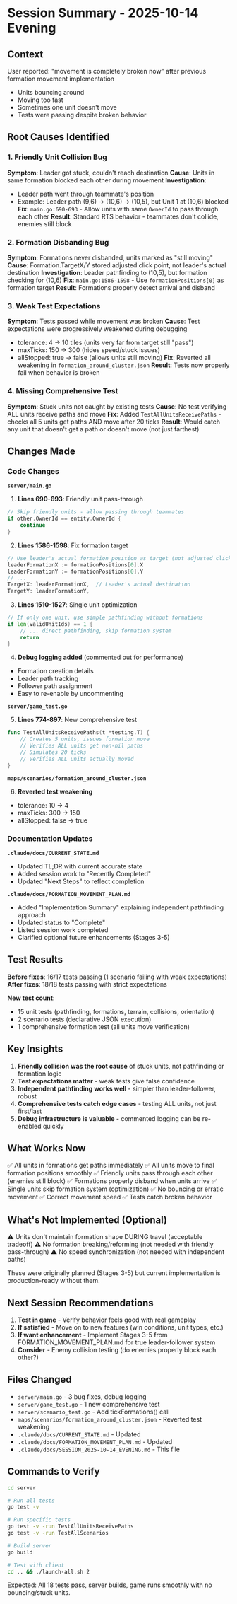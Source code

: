 # Session Summary - 2025-10-14 Evening

## Context

User reported: "movement is completely broken now" after previous formation movement implementation
- Units bouncing around
- Moving too fast
- Sometimes one unit doesn't move
- Tests were passing despite broken behavior

## Root Causes Identified

### 1. Friendly Unit Collision Bug
**Symptom**: Leader got stuck, couldn't reach destination
**Cause**: Units in same formation blocked each other during movement
**Investigation**:
- Leader path went through teammate's position
- Example: Leader path (9,6) → (10,6) → (10,5), but Unit 1 at (10,6) blocked
**Fix**: `main.go:690-693` - Allow units with same `OwnerId` to pass through each other
**Result**: Standard RTS behavior - teammates don't collide, enemies still block

### 2. Formation Disbanding Bug
**Symptom**: Formations never disbanded, units marked as "still moving"
**Cause**: Formation.TargetX/Y stored adjusted click point, not leader's actual destination
**Investigation**: Leader pathfinding to (10,5), but formation checking for (10,6)
**Fix**: `main.go:1586-1598` - Use `formationPositions[0]` as formation target
**Result**: Formations properly detect arrival and disband

### 3. Weak Test Expectations
**Symptom**: Tests passed while movement was broken
**Cause**: Test expectations were progressively weakened during debugging
- tolerance: 4 → 10 tiles (units very far from target still "pass")
- maxTicks: 150 → 300 (hides speed/stuck issues)
- allStopped: true → false (allows units still moving)
**Fix**: Reverted all weakening in `formation_around_cluster.json`
**Result**: Tests now properly fail when behavior is broken

### 4. Missing Comprehensive Test
**Symptom**: Stuck units not caught by existing tests
**Cause**: No test verifying ALL units receive paths and move
**Fix**: Added `TestAllUnitsReceivePaths` - checks all 5 units get paths AND move after 20 ticks
**Result**: Would catch any unit that doesn't get a path or doesn't move (not just farthest)

## Changes Made

### Code Changes

**`server/main.go`**

1. **Lines 690-693**: Friendly unit pass-through
```go
// Skip friendly units - allow passing through teammates
if other.OwnerId == entity.OwnerId {
    continue
}
```

2. **Lines 1586-1598**: Fix formation target
```go
// Use leader's actual formation position as target (not adjusted click point)
leaderFormationX := formationPositions[0].X
leaderFormationY := formationPositions[0].Y
// ...
TargetX: leaderFormationX,  // Leader's actual destination
TargetY: leaderFormationY,
```

3. **Lines 1510-1527**: Single unit optimization
```go
// If only one unit, use simple pathfinding without formations
if len(validUnitIds) == 1 {
    // ... direct pathfinding, skip formation system
    return
}
```

4. **Debug logging added** (commented out for performance)
- Formation creation details
- Leader path tracking
- Follower path assignment
- Easy to re-enable by uncommenting

**`server/game_test.go`**

5. **Lines 774-897**: New comprehensive test
```go
func TestAllUnitsReceivePaths(t *testing.T) {
    // Creates 5 units, issues formation move
    // Verifies ALL units get non-nil paths
    // Simulates 20 ticks
    // Verifies ALL units actually moved
}
```

**`maps/scenarios/formation_around_cluster.json`**

6. **Reverted test weakening**
- tolerance: 10 → 4
- maxTicks: 300 → 150
- allStopped: false → true

### Documentation Updates

**`.claude/docs/CURRENT_STATE.md`**
- Updated TL;DR with current accurate state
- Added session work to "Recently Completed"
- Updated "Next Steps" to reflect completion

**`.claude/docs/FORMATION_MOVEMENT_PLAN.md`**
- Added "Implementation Summary" explaining independent pathfinding approach
- Updated status to "Complete"
- Listed session work completed
- Clarified optional future enhancements (Stages 3-5)

## Test Results

**Before fixes**: 16/17 tests passing (1 scenario failing with weak expectations)
**After fixes**: 18/18 tests passing with strict expectations

**New test count**:
- 15 unit tests (pathfinding, formations, terrain, collisions, orientation)
- 2 scenario tests (declarative JSON execution)
- 1 comprehensive formation test (all units move verification)

## Key Insights

1. **Friendly collision was the root cause** of stuck units, not pathfinding or formation logic
2. **Test expectations matter** - weak tests give false confidence
3. **Independent pathfinding works well** - simpler than leader-follower, robust
4. **Comprehensive tests catch edge cases** - testing ALL units, not just first/last
5. **Debug infrastructure is valuable** - commented logging can be re-enabled quickly

## What Works Now

✅ All units in formations get paths immediately
✅ All units move to final formation positions smoothly
✅ Friendly units pass through each other (enemies still block)
✅ Formations properly disband when units arrive
✅ Single units skip formation system (optimization)
✅ No bouncing or erratic movement
✅ Correct movement speed
✅ Tests catch broken behavior

## What's Not Implemented (Optional)

⚠️ Units don't maintain formation shape DURING travel (acceptable tradeoff)
⚠️ No formation breaking/reforming (not needed with friendly pass-through)
⚠️ No speed synchronization (not needed with independent paths)

These were originally planned (Stages 3-5) but current implementation is production-ready without them.

## Next Session Recommendations

1. **Test in game** - Verify behavior feels good with real gameplay
2. **If satisfied** - Move on to new features (win conditions, unit types, etc.)
3. **If want enhancement** - Implement Stages 3-5 from FORMATION_MOVEMENT_PLAN.md for true leader-follower system
4. **Consider** - Enemy collision testing (do enemies properly block each other?)

## Files Changed

- `server/main.go` - 3 bug fixes, debug logging
- `server/game_test.go` - 1 new comprehensive test
- `server/scenario_test.go` - Add tickFormations() call
- `maps/scenarios/formation_around_cluster.json` - Reverted test weakening
- `.claude/docs/CURRENT_STATE.md` - Updated
- `.claude/docs/FORMATION_MOVEMENT_PLAN.md` - Updated
- `.claude/docs/SESSION_2025-10-14_EVENING.md` - This file

## Commands to Verify

```bash
cd server

# Run all tests
go test -v

# Run specific tests
go test -v -run TestAllUnitsReceivePaths
go test -v -run TestAllScenarios

# Build server
go build

# Test with client
cd .. && ./launch-all.sh 2
```

Expected: All 18 tests pass, server builds, game runs smoothly with no bouncing/stuck units.
